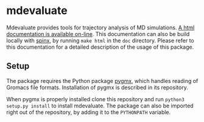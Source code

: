 # mdevaluate

Mdevaluate provides tools for trajectory analysis of MD simulations.
[A html documentation is available on-line](http://element.fkp.physik.tu-darmstadt.de/~niels/mdevaluate).
This documentation can also be build locally with [spinx](http://www.sphinx-doc.org),
by running `make html` in the `doc` directory.
Please refer to this documentation for a detailed description of the usage of this package.

## Setup

The package requires the Python package [pygmx](https://chaos3.fkp.physik.tu-darmstadt.de/diffusion/GMX/),
which handles reading of Gromacs file formats.
Installation of pygmx is described in its repository.

When pygmx is properly installed clone this repository and run `python3 setup.py install` to install mdevaluate.
The package can also be imported right out of the repository, by adding it to the `PYTHONPATH` variable.
